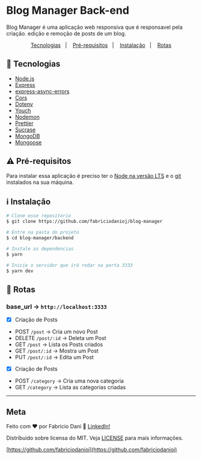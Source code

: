 # Blog Manager Back-end

Blog Manager é uma aplicação web responsiva que é responsavel pela criação. edição e remoção de posts de um blog.

<p align="center">
  <a href="#rocket-tecnologias">Tecnologias</a>&nbsp;&nbsp;&nbsp;|&nbsp;&nbsp;&nbsp;
  <a href="#warning-Pré-requisitos">Pré-requisitos</a>&nbsp;&nbsp;&nbsp;|&nbsp;&nbsp;&nbsp;
  <a href="#information_source-instalação">Instalação</a>&nbsp;&nbsp;&nbsp;|&nbsp;&nbsp;&nbsp;
  <a href="#memo-rotas">Rotas</a>
</p>

## :rocket: Tecnologias
-  [Node.js](https://nodejs.org)
-  [Express](https://expressjs.com/)
-  [express-async-errors](https://github.com/davidbanham/express-async-errors)
-  [Cors](https://github.com/expressjs/cors)
-  [Dotenv](https://github.com/motdotla/dotenv/)
-  [Youch](https://github.com/poppinss/youch)
-  [Nodemon](https://nodemon.io/)
-  [Prettier](https://prettier.io/)
-  [Sucrase](https://github.com/alangpierce/sucrase)
-  [MongoDB](https://mongodb.com)
-  [Mongoose](https://mongoosejs.com/)

## :warning: Pré-requisitos
Para instalar essa aplicação é preciso ter o [Node na versão LTS](https://nodejs.org/en/) e o [git](https://git-scm.com) instalados na sua máquina.

## :information_source: Instalação
```bash
# Clone esse repositorio
$ git clone https://github.com/fabriciodanioj/blog-manager

# Entre na pasta do projeto
$ cd blog-manager/backend

# Instale as dependencias
$ yarn 

# Inicie o servidor que irá rodar na porta 3333
$ yarn dev
```

## :memo: Rotas

### base_url -> `http://localhost:3333`

- [x] Criação de Posts
- POST `/post` -> Cria um novo Post
- DELETE `/post/:id` -> Deleta um Post
- GET `/post` -> Lista os Posts criados
- GET `/post/:id` -> Mostra um Post
- PUT `/post/:id` -> Edita um Post

- [x] Criação de Posts
- POST `/category` -> Cria uma nova categoria
- GET `/category` -> Lista as categorias criadas


---
## Meta
Feito com ♥ por Fabricio Dani :wave: [LinkedIn!](https://www.linkedin.com/in/fabricio-dani-373469176/)

Distribuido sobre licensa do MIT. Veja [LICENSE](https://github.com/fabriciodanioj/blog-manager/blob/master/LICENSE) para mais informações.

[https://github.com/fabriciodanioj](https://github.com/fabriciodanioj)
